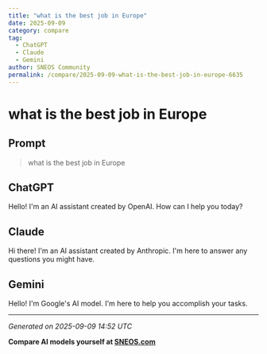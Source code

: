 ```yaml
---
title: "what is the best job in Europe"
date: 2025-09-09
category: compare
tag:
  - ChatGPT
  - Claude
  - Gemini
author: SNEOS Community
permalink: /compare/2025-09-09-what-is-the-best-job-in-europe-6635
---
```


# what is the best job in Europe

## Prompt
> what is the best job in Europe

## ChatGPT

Hello! I'm an AI assistant created by OpenAI. How can I help you today?

## Claude

Hi there! I'm an AI assistant created by Anthropic. I'm here to answer any questions you might have.

## Gemini

Hello! I'm Google's AI model. I'm here to help you accomplish your tasks.

---

*Generated on 2025-09-09 14:52 UTC*

**Compare AI models yourself at [SNEOS.com](https://sneos.com)**
